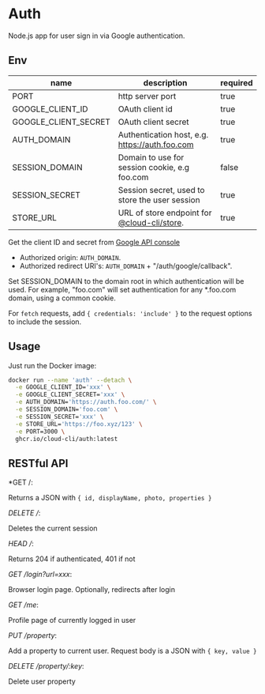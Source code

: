 # Auth

Node.js app for user sign in via Google authentication.

## Env

| name                  | description                                        | required |
|-----------------------|----------------------------------------------------|----------|
| PORT                  | http server port                                   | true     |
| GOOGLE_CLIENT_ID      | OAuth client id                                    | true     |
| GOOGLE_CLIENT_SECRET  | OAuth client secret                                | true     |
| AUTH_DOMAIN           | Authentication host, e.g. https://auth.foo.com     | true     |
| SESSION_DOMAIN        | Domain to use for session cookie, e.g foo.com      | false    |
| SESSION_SECRET        | Session secret, used to store the user session     | true     |
| STORE_URL             | URL of store endpoint for [@cloud-cli/store](https://github.com/cloud-cli/store).        | true     |

Get the client ID and secret from [Google API console](https://console.cloud.google.com/apis/credentials)

- Authorized origin: `AUTH_DOMAIN`.
- Authorized redirect URI's: `AUTH_DOMAIN` + "/auth/google/callback".

Set SESSION_DOMAIN to the domain root in which authentication will be used. For example, "foo.com" will
set authentication for any *.foo.com domain, using a common cookie.

For `fetch` requests, add `{ credentials: 'include' }` to the request options to include the session.

## Usage

Just run the Docker image:

```bash
docker run --name 'auth' --detach \
  -e GOOGLE_CLIENT_ID='xxx' \
  -e GOOGLE_CLIENT_SECRET='xxx' \
  -e AUTH_DOMAIN='https://auth.foo.com/' \
  -e SESSION_DOMAIN='foo.com' \
  -e SESSION_SECRET='xxx' \
  -e STORE_URL='https://foo.xyz/123' \
  -e PORT=3000 \
  ghcr.io/cloud-cli/auth:latest
```

## RESTful API

*GET /:

Returns a JSON with `{ id, displayName, photo, properties }`

*DELETE /*:

Deletes the current session

*HEAD /*:

Returns 204 if authenticated, 401 if not

*GET /login?url=xxx*:

Browser login page. Optionally, redirects after login

*GET /me*:

Profile page of currently logged in user

*PUT /property*:

Add a property to current user.
Request body is a JSON with `{ key, value }`

*DELETE /property/:key*:

Delete user property
